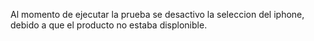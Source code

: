 Al momento de ejecutar la prueba se desactivo la seleccion del iphone, debido a que el producto no estaba displonible.
